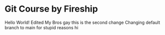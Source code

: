 # Git Course by Fireship

Hello World!
Edited My Bros gay
this is the second change
Changing default branch to main for stupid reasons
hi